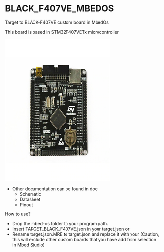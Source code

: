 # BLACK_F407VE_MBEDOS
 Target to BLACK-F407VE custom board in MbedOs
 
 This board is based in STM32F407VETx microcontroller
 
 <img src="https://github.com/marceloh220/BLACK_F407VE_MBEDOS/blob/main/doc/black_f407ve.jpg" width="340" height="460" />
 
 - Other documentation can be found in doc
   - Schematic
   - Datasheet
   - Pinout 

How to use?
 - Drop the mbed-os folder to your program path.
 - Insert TARGET_BLACK_F407VE.json in your target.json or
 - Rename target.json.MRE to target.json and replace it with your (Caution, this will exclude other custom boards that you have add from selection in Mbed Studio)
